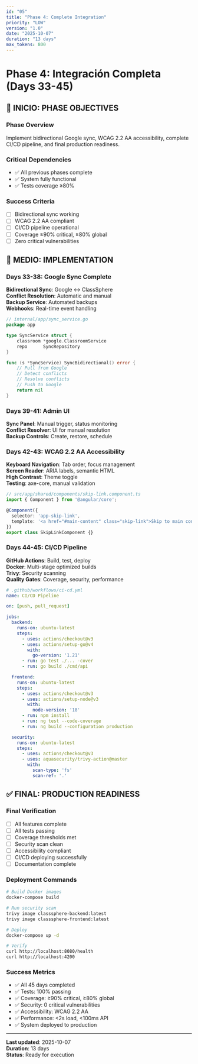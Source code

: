 ```yaml
---
id: "05"
title: "Phase 4: Complete Integration"
priority: "LOW"
version: "1.0"
date: "2025-10-07"
duration: "13 days"
max_tokens: 800
---
```


# Phase 4: Integración Completa (Days 33-45)

## 🎯 INICIO: PHASE OBJECTIVES

### Phase Overview
Implement bidirectional Google sync, WCAG 2.2 AA accessibility, complete CI/CD pipeline, and final production readiness.

### Critical Dependencies
- ✅ All previous phases complete
- ✅ System fully functional
- ✅ Tests coverage ≥80%

### Success Criteria
- [ ] Bidirectional sync working
- [ ] WCAG 2.2 AA compliant
- [ ] CI/CD pipeline operational
- [ ] Coverage ≥90% critical, ≥80% global
- [ ] Zero critical vulnerabilities

## 📅 MEDIO: IMPLEMENTATION

### Days 33-38: Google Sync Complete
**Bidirectional Sync**: Google ↔ ClassSphere  
**Conflict Resolution**: Automatic and manual  
**Backup Service**: Automated backups  
**Webhooks**: Real-time event handling

```go
// internal/app/sync_service.go
package app

type SyncService struct {
    classroom *google.ClassroomService
    repo      SyncRepository
}

func (s *SyncService) SyncBidirectional() error {
    // Pull from Google
    // Detect conflicts
    // Resolve conflicts
    // Push to Google
    return nil
}
```

### Days 39-41: Admin UI
**Sync Panel**: Manual trigger, status monitoring  
**Conflict Resolver**: UI for manual resolution  
**Backup Controls**: Create, restore, schedule

### Days 42-43: WCAG 2.2 AA Accessibility
**Keyboard Navigation**: Tab order, focus management  
**Screen Reader**: ARIA labels, semantic HTML  
**High Contrast**: Theme toggle  
**Testing**: axe-core, manual validation

```typescript
// src/app/shared/components/skip-link.component.ts
import { Component } from '@angular/core';

@Component({
  selector: 'app-skip-link',
  template: '<a href="#main-content" class="skip-link">Skip to main content</a>'
})
export class SkipLinkComponent {}
```

### Days 44-45: CI/CD Pipeline
**GitHub Actions**: Build, test, deploy  
**Docker**: Multi-stage optimized builds  
**Trivy**: Security scanning  
**Quality Gates**: Coverage, security, performance

```yaml
# .github/workflows/ci-cd.yml
name: CI/CD Pipeline

on: [push, pull_request]

jobs:
  backend:
    runs-on: ubuntu-latest
    steps:
      - uses: actions/checkout@v3
      - uses: actions/setup-go@v4
        with:
          go-version: '1.21'
      - run: go test ./... -cover
      - run: go build ./cmd/api

  frontend:
    runs-on: ubuntu-latest
    steps:
      - uses: actions/checkout@v3
      - uses: actions/setup-node@v3
        with:
          node-version: '18'
      - run: npm install
      - run: ng test --code-coverage
      - run: ng build --configuration production

  security:
    runs-on: ubuntu-latest
    steps:
      - uses: actions/checkout@v3
      - uses: aquasecurity/trivy-action@master
        with:
          scan-type: 'fs'
          scan-ref: '.'
```

## ✅ FINAL: PRODUCTION READINESS

### Final Verification
- [ ] All features complete
- [ ] All tests passing
- [ ] Coverage thresholds met
- [ ] Security scan clean
- [ ] Accessibility compliant
- [ ] CI/CD deploying successfully
- [ ] Documentation complete

### Deployment Commands
```bash
# Build Docker images
docker-compose build

# Run security scan
trivy image classsphere-backend:latest
trivy image classsphere-frontend:latest

# Deploy
docker-compose up -d

# Verify
curl http://localhost:8080/health
curl http://localhost:4200
```

### Success Metrics
- ✅ All 45 days completed
- ✅ Tests: 100% passing
- ✅ Coverage: ≥90% critical, ≥80% global
- ✅ Security: 0 critical vulnerabilities
- ✅ Accessibility: WCAG 2.2 AA
- ✅ Performance: <2s load, <100ms API
- ✅ System deployed to production

---

**Last updated**: 2025-10-07  
**Duration**: 13 days  
**Status**: Ready for execution

